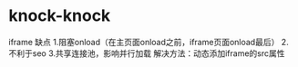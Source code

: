 # knock-knock
iframe 缺点
	1.阻塞onload（在主页面onload之前，iframe页面onload最后）
	2.不利于seo
	3.共享连接池，影响并行加载
	解决方法：动态添加iframe的src属性